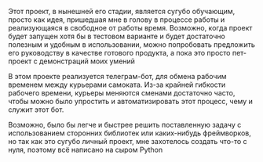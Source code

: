 Этот проект, в нынешней его стадии, является сугубо обучающим, просто как идея, пришедшая мне в голову в процессе работы
и реализующаяся в свободное от работы время. Возможно, когда проект будет запущен хотя бы в тестовом варианте и
будет достаточно полезным и удобным в использовании, можно попробовать предложить его руководству в качестве готового продукта,
а пока это просто пет-проект с демонстраций моих умений

В этом проекте реализуется телеграм-бот, для обмена рабочим временем между курьерами самоката. Из-за крайней гибкости
рабочего времени, курьеры меняются сменами достаточно часто, чтобы можно было упростить и автоматизировать этот процесс,
чему и служит этот бот.

Возможно, было бы легче и быстрее решить поставленную задачу с использованием сторонних библиотек или каких-нибудь 
фреймворков, но так как это сугубо личный проект, мне захотелось создать что-то с нуля, поэтому всё написано на
сыром Python
